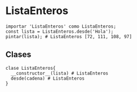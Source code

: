 # ListaEnteros
```agal	
importar 'ListaEnteros' como ListaEnteros;
const lista = ListaEnteros.desde('Hola');
pintar(lista); # ListaEnteros [72, 111, 108, 97]
```

## Clases
```agal
clase ListaEnteros{
  __constructor__(lista) # ListaEnteros
  desde(cadena) # ListaEnteros
}
```